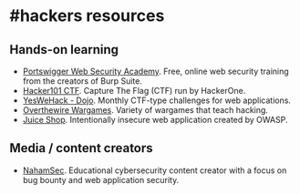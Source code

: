 # #hackers resources

## Hands-on learning

- [Portswigger Web Security Academy](https://portswigger.net/web-security).
  Free, online web security training from the creators of Burp Suite.
- [Hacker101 CTF](https://ctf.hacker101.com/). Capture The Flag (CTF)
  run by HackerOne.
- [YesWeHack - Dojo](https://dojo-yeswehack.com/). Monthly CTF-type challenges
  for web applications.
- [Overthewire Wargames](https://overthewire.org/wargames/). Variety of
  wargames that teach hacking.
- [Juice Shop](https://github.com/juice-shop/juice-shop). Intentionally
  insecure web application created by OWASP.

## Media / content creators

- [NahamSec](https://www.youtube.com/channel/UCCZDt7MuC3Hzs6IH4xODLBw).
  Educational cybersecurity content creator with a focus on bug bounty
  and web application security.
